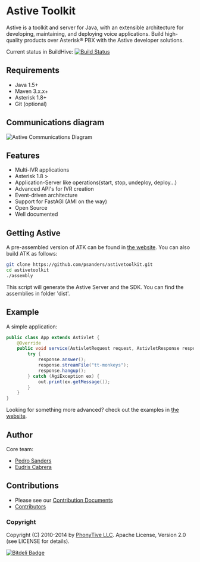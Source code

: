 # Astive Toolkit

Astive is a toolkit and server for Java, with an extensible architecture for developing, maintaining, and deploying voice applications. Build high-quality products over Asterisk® PBX with the Astive developer solutions.

Current status in BuildHive: [![Build Status](https://buildhive.cloudbees.com/job/psanders/job/astivetoolkit/badge/icon)](https://buildhive.cloudbees.com/job/psanders/job/astivetoolkit/)

## Requirements

* Java 1.5+
* Maven 3.x.x+
* Asterisk 1.8+
* Git (optional)

## Communications diagram

![Astive Communications Diagram](http://astivetoolkit.org/data/uploads/astive_communications_diagram.png)

## Features 

* Multi-IVR applications
* Asterisk 1.8 >
* Application-Server like operations(start, stop, undeploy, deploy...)
* Advanced API's for IVR creation
* Event-driven architecture
* Support for FastAGI (AMI on the way)
* Open Source
* Well documented

## Getting Astive

A pre-assembled version of ATK can be found in [the website](http://astivetoolkit.org/downloads). You can also build ATK as follows:

```bash
git clone https://github.com/psanders/astivetoolkit.git
cd astivetoolkit
./assembly
```

This script will generate the Astive Server and the SDK. You can find the assemblies in folder 'dist'.

## Example

A simple application:

```java
public class App extends Astivlet {
    @Override
    public void service(AstivletRequest request, AstivletResponse response) {
        try {
            response.answer();
            response.streamFile("tt-monkeys");
            response.hangup();
        } catch (AgiException ex) {
            out.print(ex.getMessage());
        }
    }
}
```

Looking for something more advanced? check out the examples in [the website](http://astivetoolkit.org/downloads).

## Author

Core team:

* [Pedro Sanders](https://github.com/psanders)
* [Eudris Cabrera](https://github.com/ecabrerar)

## Contributions
* Please see our [Contribution Documents](https://github.com/psanders/astivetoolkit/blob/dev/CONTRIBUTING.md) 
* [Contributors](https://github.com/psanders/astivetoolkit/contributors)


### Copyright

Copyright (C) 2010-2014 by [PhonyTive LLC](http://phonytive.com). Apache License, Version 2.0 (see LICENSE for details).

[![Bitdeli Badge](https://d2weczhvl823v0.cloudfront.net/psanders/astivetoolkit/trend.png)](https://bitdeli.com/free "Bitdeli Badge")
